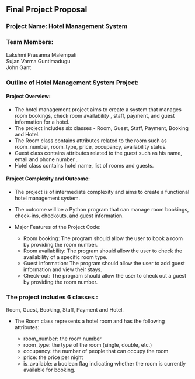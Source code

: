 ## Final Project Proposal
### Project Name: Hotel Management System

### Team Members:
Lakshmi Prasanna Malempati  
Sujan Varma Guntimadugu  
John Gant

### Outline of Hotel Management System Project:
#### Project Overview: 
* The hotel management project aims to create a system that
manages room bookings, check room availability , staff, payment, and guest information for a hotel.
* The project includes six classes - Room, Guest, Staff, Payment, Booking  and Hotel.
* The Room class contains attributes related to the room such as room_number, room_type, price, occupancy, availability status.
* Guest class contains attributes related to the guest such as his name, email and phone number .
* Hotel class contains hotel name, list of rooms and guests. 

#### Project Complexity and Outcome:
* The project is of intermediate complexity and aims to create a functional hotel
management system.
* The outcome will be a Python program that can manage room bookings, check-ins, checkouts, and guest information.

* Major Features of the Project Code:
  * Room booking: The program should allow the user to book a room by providing the room number.
  * Room availability: The program should allow the user to check the availability of a specific room type. 
  * Guest information: The program should allow the user to add guest
  information and view their stays.
  * Check-out: The program should allow the user to check out a guest by providing the room number.  

### The project includes 6 classes :
Room, Guest, Booking, Staff, Payment and Hotel.
* The Room class represents a hotel room and has the following attributes:
 
  * room_number: the room number
  * room_type: the type of the room (single, double, etc.)
  * occupancy: the number of people that can occupy the room
  * price: the price per night
  * is_available: a boolean flag indicating whether the room is currently available for booking.

